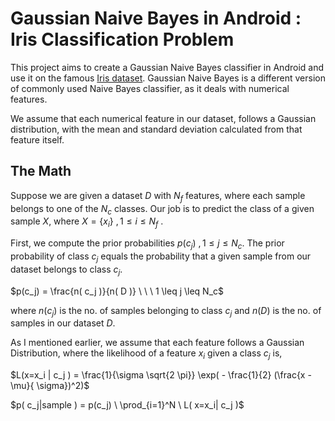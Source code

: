 
# Gaussian Naive Bayes in Android : Iris Classification Problem 
This project aims to create a Gaussian Naive Bayes classifier in Android and use it on the famous [Iris dataset](https://en.wikipedia.org/wiki/Iris_flower_data_set). Gaussian Naive Bayes is a different version of commonly used Naive Bayes classifier, as it deals with numerical features.

We assume that each numerical feature in our dataset, follows a Gaussian distribution, with the mean and standard deviation calculated from that feature itself. 

## The Math
Suppose we are given a dataset $D$  with $N_f$ features, where each sample belongs to one of the $N_c$ classes. Our job is to predict the class of a given sample $X$, where $X=\{ x_i \} \ , 1 \leq i \leq N_f$ . 

First, we compute the prior probabilities $p(c_j) \ , 1 \leq j \leq N_c$. The prior probability of class $c_j$ equals the probability that a given sample from our dataset belongs to class $c_j$.

$p(c_j) = \frac{n( c_j )}{n( D )} \ \ \ 1 \leq j \leq N_c$

where $n( c_j )$ is the no. of samples belonging to class $c_j$ and $n( D )$ is the no. of samples in our dataset $D$.

As I mentioned earlier, we assume that each feature follows a Gaussian Distribution, where the likelihood of a feature $x_i$ given a class $c_j$ is,

$L(x=x_i | c_j ) = \frac{1}{\sigma \sqrt{2 \pi}} \exp( - \frac{1}{2} (\frac{x - \mu}{ \sigma})^2)$


$p( c_j|sample ) = p(c_j) \ \prod_{i=1}^N \ L( x=x_i| c_j )$